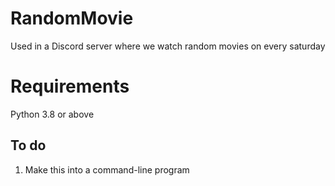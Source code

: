 # RandomMovie
Used in a Discord server where we watch random movies on every saturday

# Requirements
Python 3.8 or above

## To do
1. Make this into a command-line program
